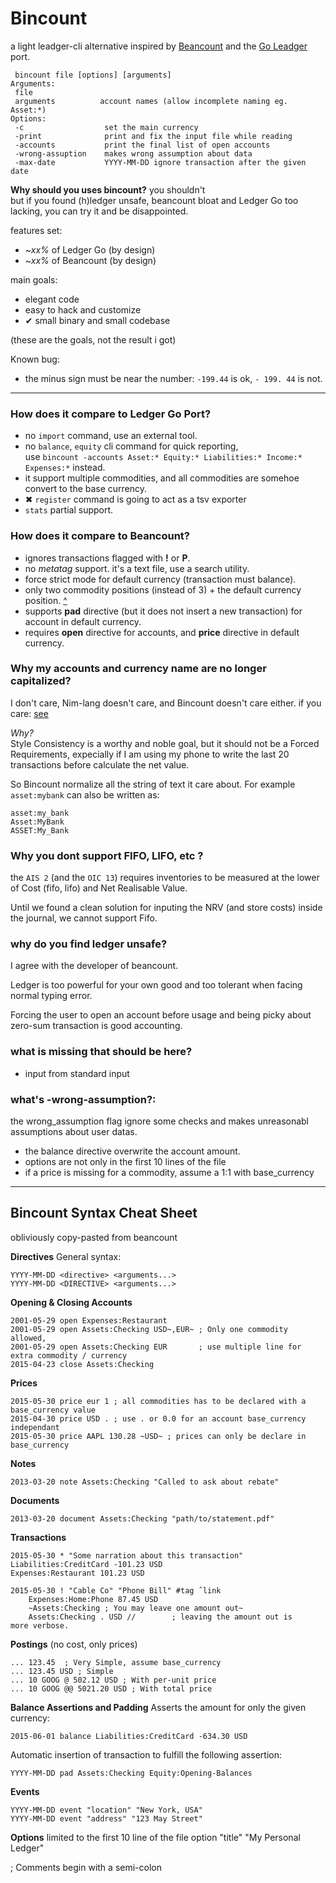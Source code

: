 # Bincount

a light leadger-cli alternative inspired by 
[Beancount](https://github.com/beancount/beancount)
and the 
[Go Leadger](https://github.com/howeyc/ledger) port.

```
 bincount file [options] [arguments]
Arguments:
 file
 arguments          account names (allow incomplete naming eg. Asset:*)
Options:
 -c                  set the main currency
 -print              print and fix the input file while reading
 -accounts           print the final list of open accounts
 -wrong-assuption    makes wrong assumption about data
 -max-date           YYYY-MM-DD ignore transaction after the given date
```
**Why should you uses bincount?** you shouldn't  
but if you found (h)ledger unsafe, beancount bloat and Ledger Go 
too lacking, you can try it and be disappointed.

features set:
 - _~xx%_ of Ledger Go (by design)
 - _~xx%_ of Beancount (by design)

main goals:
 - elegant code
 - easy to hack and customize
 - ✔ small binary and small codebase

(these are the goals, not the result i got)

Known bug:
 - the minus sign must be near the number: `-199.44` is ok, `- 199.
44` is not.

----------------------------------------------------------------

### How does it compare to Ledger Go Port?
 - no `import` command, use an external tool.
 - no `balance`, `equity` cli command for quick reporting,  
   use `bincount -accounts Asset:* Equity:* Liabilities:* Income:* Expenses:*` instead.
 - it support multiple commodities, and all commodities are somehoe convert to the base currency.
 - ✖ `register` command is going to act as a tsv exporter
 - `stats` partial support.

### How does it compare to Beancount?
 - ignores transactions flagged with **!** or **P**.
 - no *metatag* support. it's a text file, use a search utility.
 - force strict mode for default currency (transaction must balance).
 - only two commodity positions (instead of 3) + the default currency position.
   [^](beancount.github.io/docs/beancount_language_syntax.html#reducing-positions)
 - supports **pad** directive (but it does not insert a new transaction) for account in default currency.
 - requires **open** directive for accounts, and **price** directive in default currency.

### Why my accounts and currency name are no longer capitalized?
I don't care, Nim-lang doesn't care, and Bincount doesn't care 
either. 
if you care: [see]()

*Why?*  
Style Consistency is a worthy and noble goal, but 
it should not be a Forced Requirements, expecially
if I am using my phone to write the last 20 transactions
before calculate the net value.

So Bincount normalize all the string of text it care about.
For example `asset:mybank` can also be written as:

```
asset:my_bank
Asset:MyBank
ASSET:My_Bank
```
### Why you dont support FIFO, LIFO, etc ?
the `AIS 2` (and the `OIC 13`) requires inventories 
to be measured at the lower of Cost (fifo, lifo) 
and Net Realisable Value.

Until we found a clean solution for inputing the NRV
(and store costs) inside the journal, we cannot support Fifo.

### why do you find ledger unsafe?
  I agree with the developer of beancount.

  Ledger is too powerful for your own good and
  too tolerant when facing normal typing error.

  Forcing the user to open an account before usage
  and being picky about zero-sum transaction
  is good accounting.

### what is missing that should be here?
 - input from standard input

### what's -wrong-assumption?:
the wrong_assumption flag ignore some checks and makes unreasonabl
assumptions about user datas.
 - the balance directive overwrite the account amount.
 - options are not only in the first 10 lines of the file
 - if a price is missing for a commodity, assume a 1:1 with 
base_currency


----------------------------------------------------------------

## Bincount Syntax Cheat Sheet
obliviously copy-pasted from beancount

**Directives**
General syntax:
```
YYYY-MM-DD <directive> <arguments...>
YYYY-MM-DD <DIRECTIVE> <arguments...>
```
**Opening & Closing Accounts**
```
2001-05-29 open Expenses:Restaurant
2001-05-29 open Assets:Checking USD~,EUR~ ; Only one commodity 
allowed,
2001-05-29 open Assets:Checking EUR       ; use multiple line for 
extra commodity / currency
2015-04-23 close Assets:Checking
```
**Prices**
```
2015-05-30 price eur 1 ; all commodities has to be declared with a
base_currency value
2015-04-30 price USD . ; use . or 0.0 for an account base_currency
independant
2015-05-30 price AAPL 130.28 ~USD~ ; prices can only be declare in
base_currency 
```
**Notes**
```
2013-03-20 note Assets:Checking "Called to ask about rebate"
```
**Documents**
```
2013-03-20 document Assets:Checking "path/to/statement.pdf"
```

**Transactions**
```
2015-05-30 * "Some narration about this transaction"
Liabilities:CreditCard -101.23 USD
Expenses:Restaurant 101.23 USD

2015-05-30 ! "Cable Co" "Phone Bill" #tag ˆlink
    Expenses:Home:Phone 87.45 USD
    ~Assets:Checking ; You may leave one amount out~
    Assets:Checking . USD //        ; leaving the amount out is 
more verbose. 
```
**Postings**
(no cost, only prices)
```
... 123.45  ; Very Simple, assume base_currency    
... 123.45 USD ; Simple
... 10 GOOG @ 502.12 USD ; With per-unit price
... 10 GOOG @@ 5021.20 USD ; With total price
```

**Balance Assertions and Padding**
Asserts the amount for only the given currency:
```
2015-06-01 balance Liabilities:CreditCard -634.30 USD
```
Automatic insertion of transaction to fulfill the following 
assertion:
```
YYYY-MM-DD pad Assets:Checking Equity:Opening-Balances
```
**Events**
```
YYYY-MM-DD event "location" "New York, USA"
YYYY-MM-DD event "address" "123 May Street"
```
**Options**
    limited to the first 10 line of the file
option "title" "My Personal Ledger"

; Comments begin with a semi-colon